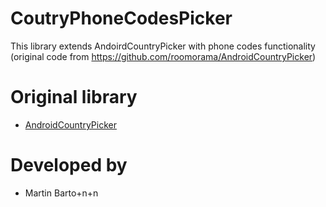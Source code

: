 CoutryPhoneCodesPicker
=======

This library extends AndoirdCountryPicker with phone codes functionality (original code from https://github.com/roomorama/AndroidCountryPicker)

Original library
============

* [AndroidCountryPicker](https://github.com/roomorama/AndroidCountryPicker)

Developed by
============

* Martin Barto+n+n

